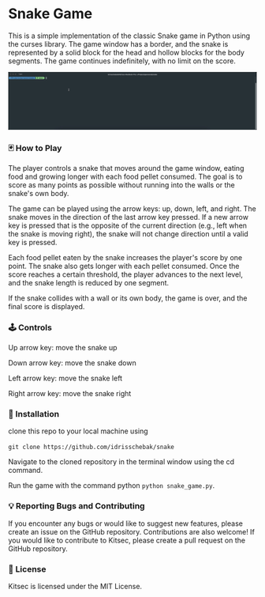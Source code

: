 # Snake Game
This is a simple implementation of the classic Snake game in Python using the curses library. The game window has a border, and the snake is represented by a solid block for the head and hollow blocks for the body segments. The game continues indefinitely, with no limit on the score.

[![Demo Video](https://raw.githubusercontent.com/idrisschebak/snake/main/assets/demo.gif)](https://raw.githubusercontent.com/idrisschebak/snake/main/assets/demo.gif)


### 🃏 How to Play
The player controls a snake that moves around the game window, eating food and growing longer with each food pellet consumed. The goal is to score as many points as possible without running into the walls or the snake's own body.

The game can be played using the arrow keys: up, down, left, and right. The snake moves in the direction of the last arrow key pressed. If a new arrow key is pressed that is the opposite of the current direction (e.g., left when the snake is moving right), the snake will not change direction until a valid key is pressed.

Each food pellet eaten by the snake increases the player's score by one point. The snake also gets longer with each pellet consumed. Once the score reaches a certain threshold, the player advances to the next level, and the snake length is reduced by one segment.

If the snake collides with a wall or its own body, the game is over, and the final score is displayed.

### 🕹️ Controls

Up arrow key: move the snake up

Down arrow key: move the snake down

Left arrow key: move the snake left

Right arrow key: move the snake right

### 💾 Installation

clone this repo to your local machine using
    
 ``` git clone https://github.com/idrisschebak/snake ```

Navigate to the cloned repository in the terminal window using the cd command.

Run the game with the command python `python snake_game.py`.

### 💡 Reporting Bugs and Contributing
If you encounter any bugs or would like to suggest new features, please create an issue on the GitHub repository. Contributions are also welcome! If you would like to contribute to Kitsec, please create a pull request on the GitHub repository.

### 🔖 License
Kitsec is licensed under the MIT License.